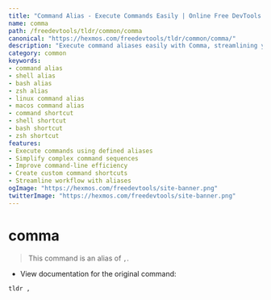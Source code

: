 ```yaml
---
title: "Command Alias - Execute Commands Easily | Online Free DevTools by Hexmos"
name: comma
path: /freedevtools/tldr/common/comma
canonical: "https://hexmos.com/freedevtools/tldr/common/comma/"
description: "Execute command aliases easily with Comma, streamlining your command-line workflow. Simplify complex tasks and improve productivity. Free online tool, no registration required."
category: common
keywords:
- command alias
- shell alias
- bash alias
- zsh alias
- linux command alias
- macos command alias
- command shortcut
- shell shortcut
- bash shortcut
- zsh shortcut
features:
- Execute commands using defined aliases
- Simplify complex command sequences
- Improve command-line efficiency
- Create custom command shortcuts
- Streamline workflow with aliases
ogImage: "https://hexmos.com/freedevtools/site-banner.png"
twitterImage: "https://hexmos.com/freedevtools/site-banner.png"
---
```


# comma

> This command is an alias of `,`.

- View documentation for the original command:

`tldr ,`
